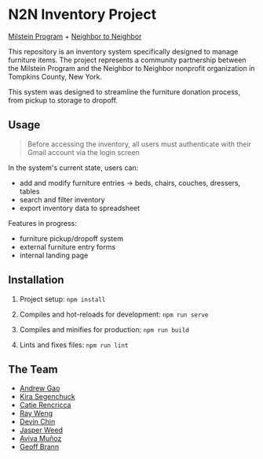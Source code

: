 # N2N Inventory Project
[Milstein Program](https://milstein-program.as.cornell.edu/) + [Neighbor to Neighbor](http://n2ntompkins.org/index.html)

This repository is an inventory system specifically designed to manage furniture items. The project represents a community partnership between the Milstein Program and the Neighbor to Neighbor nonprofit organization in Tompkins County, New York. 

This system was designed to streamline the furniture donation process, from pickup to storage to dropoff. 

## Usage
> Before accessing the inventory, all users must authenticate with their Gmail account via the login screen

In the system's current state, users can:
- add and modify furniture entries &#8594; beds, chairs, couches, dressers, tables
- search and filter inventory
- export inventory data to spreadsheet

Features in progress:
- furniture pickup/dropoff system
- external furniture entry forms
- internal landing page

## Installation
1. Project setup: `npm install`

2. Compiles and hot-reloads for development: `npm run serve`

3. Compiles and minifies for production: `npm run build`

4. Lints and fixes files: `npm run lint`

## The Team
- [Andrew Gao](https://github.com/kungpaogao)
- [Kira Segenchuck](https://github.com/kira-segenchuk)
- [Catie Rencricca](https://github.com/crencricca)
- [Ray Weng](https://github.com/rayrayweng)
- [Devin Chin](https://github.com/PotatoInDespair)
- [Jasper Weed](https://github.com/jweed4033)
- [Aviva Muñoz](https://github.com/ajm462)
- [Geoff Brann](https://github.com/GeoffreyBrann)
